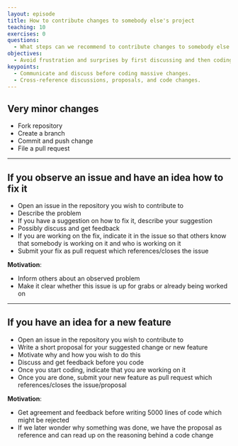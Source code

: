 ```yaml
---
layout: episode
title: How to contribute changes to somebody else's project
teaching: 10
exercises: 0
questions:
  - What steps can we recommend to contribute changes to somebody else's project?
objectives:
  - Avoid frustration and surprises by first discussing and then coding.
keypoints:
  - Communicate and discuss before coding massive changes.
  - Cross-reference discussions, proposals, and code changes.
---
```


## Very minor changes

- Fork repository
- Create a branch
- Commit and push change
- File a pull request

---

## If you observe an issue and have an idea how to fix it

- Open an issue in the repository you wish to contribute to
- Describe the problem
- If you have a suggestion on how to fix it, describe your suggestion
- Possibly discuss and get feedback
- If you are working on the fix, indicate it in the issue so that others know that somebody is working on it and who is working on it
- Submit your fix as pull request which references/closes the issue

**Motivation**:

- Inform others about an observed problem
- Make it clear whether this issue is up for grabs or already being worked on

---

## If you have an idea for a new feature

- Open an issue in the repository you wish to contribute to
- Write a short proposal for your suggested change or new feature
- Motivate why and how you wish to do this
- Discuss and get feedback before you code
- Once you start coding, indicate that you are working on it
- Once you are done, submit your new feature as pull request which references/closes the issue/proposal

**Motivation**:

- Get agreement and feedback before writing 5000 lines of code which might be rejected
- If we later wonder why something was done, we have the proposal as reference and can read up on the reasoning behind a code change

